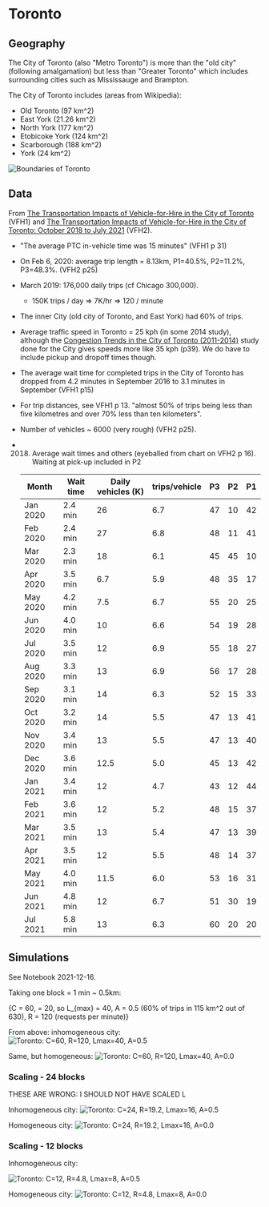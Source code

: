 # Toronto

## Geography

The City of Toronto (also "Metro Toronto") is more than the "old city"
(following amalgamation) but less than "Greater Toronto" which includes
surrounding cities such as Mississauge and Brampton.

The City of Toronto includes (areas from Wikipedia):

- Old Toronto (97 km^2)
- East York (21.26 km^2)
- North York (177 km^2)
- Etobicoke York (124 km^2)
- Scarborough (188 km^2)
- York (24 km^2)

![Boundaries of Toronto](img/toronto_boundaries.png)

## Data

From [The Transportation Impacts of Vehicle-for-Hire in the City of
Toronto](https://wwiw.toronto.ca/wp-content/uploads/2019/0llj6/96c7-Report_v1.0_2019-06-21.pdf) (VFH1) and [The Transportation Impacts of Vehicle-for-Hire in the City of Toronto: October 2018 to July 2021](https://www.toronto.ca/wp-content/uploads/2021/11/98cd-VFHTransportationImpacts2021-11-23.pdf) (VFH2).

- "The average PTC in-vehicle time was 15 minutes" (VFH1 p 31)
- On Feb 6, 2020: average trip length = 8.13km, P1=40.5%, P2=11.2%,
  P3=48.3%. (VFH2 p25)
- March 2019: 176,000 daily trips (cf Chicago 300,000).
  - 150K trips / day => 7K/hr => 120 / minute
- The inner City (old city of Toronto, and East York) had 60% of trips.
- Average traffic speed in Toronto = 25 kph (in some 2014 study), although
  the [Congestion Trends in the City of Toronto
  (2011-2014)](https://www.toronto.ca/wp-content/uploads/2017/11/91f0-city_congestion_trends_09-15-2015.pdf)
  study done for the City gives speeds more like 35 kph (p39). We do
  have to include pickup and dropoff times though.
- The average wait time for completed trips in the City of Toronto has
  dropped from 4.2 minutes in September 2016 to 3.1 minutes in September
  (VFH1 p15)
- For trip distances, see VFH1 p 13. "almost 50% of trips being less than five
  kilometres and over 70% less than ten kilometers".
- Number of vehicles ~ 6000 (very rough) (VFH2 p25).
- 2018. Average wait times and others (eyeballed from chart on VFH2 p 16).
        Waiting at pick-up included in P2

  | Month    | Wait time | Daily vehicles (K) | trips/vehicle | P3  | P2  | P1  |
  | -------- | --------- | ------------------ | ------------- | --- | --- | --- |
  | Jan 2020 | 2.4 min   | 26                 | 6.7           | 47  | 10  | 42  |
  | Feb 2020 | 2.4 min   | 27                 | 6.8           | 48  | 11  | 41  |
  | Mar 2020 | 2.3 min   | 18                 | 6.1           | 45  | 45  | 10  |
  | Apr 2020 | 3.5 min   | 6.7                | 5.9           | 48  | 35  | 17  |
  | May 2020 | 4.2 min   | 7.5                | 6.7           | 55  | 20  | 25  |
  | Jun 2020 | 4.0 min   | 10                 | 6.6           | 54  | 19  | 28  |
  | Jul 2020 | 3.5 min   | 12                 | 6.9           | 55  | 18  | 27  |
  | Aug 2020 | 3.3 min   | 13                 | 6.9           | 56  | 17  | 28  |
  | Sep 2020 | 3.1 min   | 14                 | 6.3           | 52  | 15  | 33  |
  | Oct 2020 | 3.2 min   | 14                 | 5.5           | 47  | 13  | 41  |
  | Nov 2020 | 3.4 min   | 13                 | 5.5           | 47  | 13  | 40  |
  | Dec 2020 | 3.6 min   | 12.5               | 5.0           | 45  | 13  | 42  |
  | Jan 2021 | 3.4 min   | 12                 | 4.7           | 43  | 12  | 44  |
  | Feb 2021 | 3.6 min   | 12                 | 5.2           | 48  | 15  | 37  |
  | Mar 2021 | 3.5 min   | 13                 | 5.4           | 47  | 13  | 39  |
  | Apr 2021 | 3.5 min   | 12                 | 5.5           | 48  | 14  | 37  |
  | May 2021 | 4.0 min   | 11.5               | 6.0           | 53  | 16  | 31  |
  | Jun 2021 | 4.8 min   | 12                 | 6.7           | 51  | 30  | 19  |
  | Jul 2021 | 5.8 min   | 13                 | 6.3           | 60  | 20  | 20  |

## Simulations

See Notebook 2021-12-16.

Taking one block = 1 min ~ 0.5km:

{C = 60, <L> = 20, so L\_{max} = 40, A = 0.5 (60% of trips in 115 km^2 out of 630), R = 120 (requests per minute)}

From above: inhomogeneous city:
![Toronto: C=60, R=120, Lmax=40, A=0.5](img/toronto_60-2021-12-17-13-05.png)

Same, but homogeneous:
![Toronto: C=60, R=120, Lmax=40, A=0.0](img/toronto_60-2021-12-17-22-14.png)

### Scaling - 24 blocks

THESE ARE WRONG: I SHOULD NOT HAVE SCALED L

Inhomogeneous city:
![Toronto: C=24, R=19.2, Lmax=16, A=0.5](img/toronto_24-2021-12-17-14-35.png)

Homogeneous city:
![Toronto: C=24, R=19.2, Lmax=16, A=0.0](img/toronto_24-2021-12-17-14-57.png)

### Scaling - 12 blocks

Inhomogeneous city:

![Toronto: C=12, R=4.8, Lmax=8, A=0.5](img/toronto_12-2021-12-17-14-53.png)

Homogeneous city:
![Toronto: C=12, R=4.8, Lmax=8, A=0.0](img/toronto_12-2021-12-17-14-55.png)
